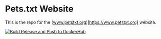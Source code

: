 # Pets.txt Website

This is the repo for the (www.petstxt.org)[https://www.petstxt.org] website.

[![Build Release and Push to DockerHub](https://github.com/petstxt/website/actions/workflows/release.yml/badge.svg?branch=main)](https://github.com/petstxt/website/actions/workflows/release.yml)
